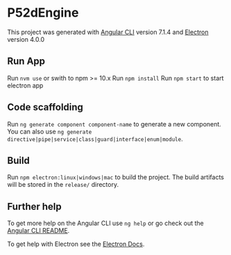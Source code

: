 # P52dEngine

This project was generated with [Angular CLI](https://github.com/angular/angular-cli) version 7.1.4 and [Electron](https://github.com/electron/electron) version 4.0.0

## Run App

Run `nvm use` or swith to npm >= 10.x
Run `npm install`
Run `npm start` to start electron app

## Code scaffolding

Run `ng generate component component-name` to generate a new component. You can also use `ng generate directive|pipe|service|class|guard|interface|enum|module`.

## Build

Run `npm electron:linux|windows|mac` to build the project. The build artifacts will be stored in the `release/` directory. 

## Further help

To get more help on the Angular CLI use `ng help` or go check out the [Angular CLI README](https://github.com/angular/angular-cli/blob/master/README.md).

To get help with Electron see the [Electron Docs](https://electronjs.org/docs).